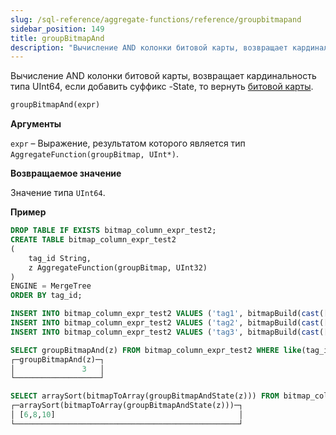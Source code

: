 ```yaml
---
slug: /sql-reference/aggregate-functions/reference/groupbitmapand
sidebar_position: 149
title: groupBitmapAnd
description: "Вычисление AND колонки битовой карты, возвращает кардинальность типа UInt64, если добавить суффикс -State, то вернуть объект [битовой карты](../../../sql-reference/functions/bitmap-functions.md)."
---
```


Вычисление AND колонки битовой карты, возвращает кардинальность типа UInt64, если добавить суффикс -State, то вернуть [битовой карты](../../../sql-reference/functions/bitmap-functions.md).

``` sql
groupBitmapAnd(expr)
```

**Аргументы**

`expr` – Выражение, результатом которого является тип `AggregateFunction(groupBitmap, UInt*)`.

**Возвращаемое значение**

Значение типа `UInt64`.

**Пример**

``` sql
DROP TABLE IF EXISTS bitmap_column_expr_test2;
CREATE TABLE bitmap_column_expr_test2
(
    tag_id String,
    z AggregateFunction(groupBitmap, UInt32)
)
ENGINE = MergeTree
ORDER BY tag_id;

INSERT INTO bitmap_column_expr_test2 VALUES ('tag1', bitmapBuild(cast([1,2,3,4,5,6,7,8,9,10] as Array(UInt32))));
INSERT INTO bitmap_column_expr_test2 VALUES ('tag2', bitmapBuild(cast([6,7,8,9,10,11,12,13,14,15] as Array(UInt32))));
INSERT INTO bitmap_column_expr_test2 VALUES ('tag3', bitmapBuild(cast([2,4,6,8,10,12] as Array(UInt32))));

SELECT groupBitmapAnd(z) FROM bitmap_column_expr_test2 WHERE like(tag_id, 'tag%');
┌─groupBitmapAnd(z)─┐
│               3   │
└───────────────────┘

SELECT arraySort(bitmapToArray(groupBitmapAndState(z))) FROM bitmap_column_expr_test2 WHERE like(tag_id, 'tag%');
┌─arraySort(bitmapToArray(groupBitmapAndState(z)))─┐
│ [6,8,10]                                         │
└──────────────────────────────────────────────────┘
```
